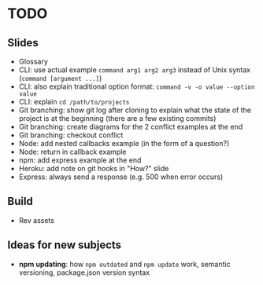 # TODO



## Slides

* Glossary
* CLI: use actual example `command arg1 arg2 arg3` instead of Unix syntax (`command [argument ...]`)
* CLI: also explain traditional option format: `command -v -o value --option value`
* CLI: explain `cd /path/to/projects`
* Git branching: show git log after cloning to explain what the state of the project is at the beginning (there are a few existing commits)
* Git branching: create diagrams for the 2 conflict examples at the end
* Git branching: checkout conflict
* Node: add nested callbacks example (in the form of a question?)
* Node: return in callback example
* npm: add express example at the end
* Heroku: add note on git hooks in "How?" slide
* Express: always send a response (e.g. 500 when error occurs)



## Build

* Rev assets



## Ideas for new subjects

* **npm updating**: how `npm outdated` and `npm update` work, semantic versioning, package.json version syntax

